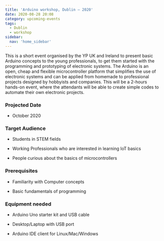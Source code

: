 ```yaml
---
title: 'Arduino workshop, Dublin – 2020'
date: 2020-08-28 20:08
category: upcoming-events
tags:
  - Dublin
  - workshop
sidebar:
  nav: 'home_sidebar'
---
```


This is a short event organised by the YP UK and Ireland to present
basic Arduino concepts to the young professionals, to get them started
with the programming and prototyping of electronic systems. The Arduino
is an open, cheap and flexible microcontroller platform that simplifies
the use of electronic systems and can be applied from homemade to
professional projects designed by hobbyists and companies. This will be
a 2-hours hands-on event, where the attendants will be able to create
simple codes to automate their own electronic projects.

### Projected Date

- October 2020

### Target Audience

- Students in STEM fields

- Working Professionals who are interested in learning IoT basics

- People curious about the basics of microcontrollers

### Prerequisites

- Familiarity with Computer concepts

- Basic fundamentals of programming

### Equipment needed

- Arduino Uno starter kit and USB cable

- Desktop/Laptop with USB port

- Arduino IDE client for Linux/Mac/Windows
